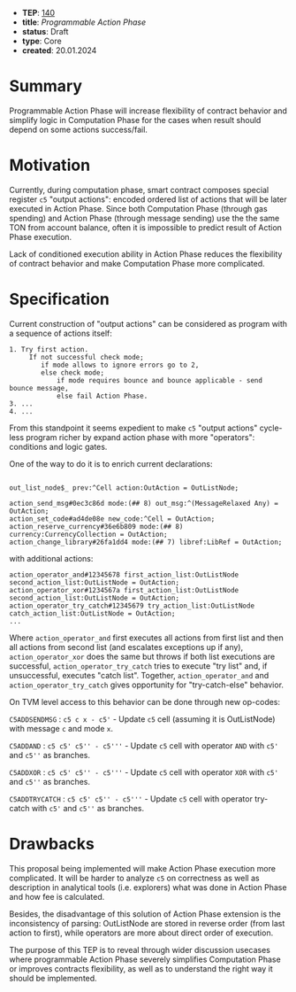 - **TEP**: [140](https://github.com/ton-blockchain/TEPs/pull/140)
- **title**: *Programmable Action Phase*
- **status**: Draft
- **type**: Core
- **created**: 20.01.2024 

# Summary

Programmable Action Phase will increase flexibility of contract behavior and simplify logic in Computation Phase for the cases when result should depend on some actions success/fail.

# Motivation

Currently, during computation phase, smart contract composes special register `c5` "output actions": encoded ordered list of actions that will be later executed in Action Phase. Since both Computation Phase (through gas spending) and Action Phase (through message sending) use the the same TON from account balance, often it is impossible to predict result of Action Phase execution.

Lack of conditioned execution ability in Action Phase reduces the flexibility of contract behavior and make Computation Phase more complicated.

# Specification

Current construction of "output actions" can be considered as program with a sequence of actions itself:
```
1. Try first action.
     If not successful check mode;
        if mode allows to ignore errors go to 2, 
        else check mode;
            if mode requires bounce and bounce applicable - send bounce message, 
            else fail Action Phase.
3. ...
4. ...
```



From this standpoint it seems expedient to make `c5` "output actions" cycle-less program richer by expand action phase with more "operators": conditions and logic gates.


One of the way to do it is to enrich current declarations:
```

out_list_node$_ prev:^Cell action:OutAction = OutListNode;

action_send_msg#0ec3c86d mode:(## 8) out_msg:^(MessageRelaxed Any) = OutAction;
action_set_code#ad4de08e new_code:^Cell = OutAction;
action_reserve_currency#36e6b809 mode:(## 8) currency:CurrencyCollection = OutAction;
action_change_library#26fa1dd4 mode:(## 7) libref:LibRef = OutAction;
```

with additional actions:

```
action_operator_and#12345678 first_action_list:OutListNode second_action_list:OutListNode = OutAction;
action_operator_xor#1234567a first_action_list:OutListNode second_action_list:OutListNode = OutAction;
action_operator_try_catch#12345679 try_action_list:OutListNode catch_action_list:OutListNode = OutAction;
...
```

Where `action_operator_and` first executes all actions from first list and then all actions from second list (and escalates exceptions up if any), `action_operator_xor` does the same but throws if both list executions are successful, `action_operator_try_catch` tries to execute "try list" and, if unsuccessful, executes "catch list". Together, `action_operator_and` and `action_operator_try_catch` gives opportunity for "try-catch-else" behavior.




On TVM level access to this behavior can be done through new op-codes:

`C5ADDSENDMSG` : `c5 c x - c5'` - Update `c5` cell (assuming it is OutListNode) with message `c` and mode `x`.

`C5ADDAND` : `c5 c5' c5'' - c5'''` - Update `c5` cell with operator `AND` with `c5'` and `c5''` as branches.

`C5ADDXOR` : `c5 c5' c5'' - c5'''` - Update `c5` cell with operator `XOR` with `c5'` and `c5''` as branches.

`C5ADDTRYCATCH` : `c5 c5' c5'' - c5'''` - Update `c5` cell with operator try-catch  with `c5'` and `c5''` as branches.


# Drawbacks

This proposal being implemented will make Action Phase execution more complicated. It will be harder to analyze `c5` on correctness as well as description in analytical tools (i.e. explorers) what was done in Action Phase and how fee is calculated.

Besides, the disadvantage of this solution of Action Phase extension is the inconsistency of parsing: OutListNode are stored in reverse order (from last action to first), while operators are more about direct order of execution.

The purpose of this TEP is to reveal through wider discussion usecases where programmable Action Phase severely simplifies Computation Phase or improves contracts flexibility, as well as to understand the right way it should be implemented.

